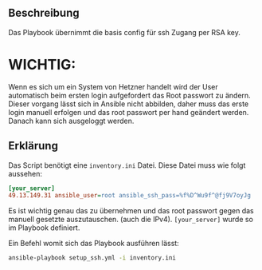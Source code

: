 ## Beschreibung

Das Playbook übernimmt die basis config für ssh Zugang per RSA key. 

# WICHTIG:

Wenn es sich um ein System von Hetzner handelt wird der User automatisch beim ersten login aufgefordert das Root passwort zu ändern. Dieser vorgang lässt sich in Ansible nicht abbilden, daher muss das erste login manuell erfolgen und das root passwort per hand geändert werden. Danach kann sich ausgeloggt werden.

## Erklärung

Das Script benötigt eine `inventory.ini` Datei. Diese Datei muss wie folgt aussehen:
```ini
[your_server]
49.13.149.31 ansible_user=root ansible_ssh_pass=%f%D^Wu9f^@fj9V7oyJg
```
Es ist wichtig genau das zu übernehmen und das root passwort gegen das manuell gesetzte auszutauschen. (auch die IPv4). `[your_server]` wurde so im Playbook definiert.

Ein Befehl womit sich das Playbook ausführen lässt:
```bash
ansible-playbook setup_ssh.yml -i inventory.ini
```